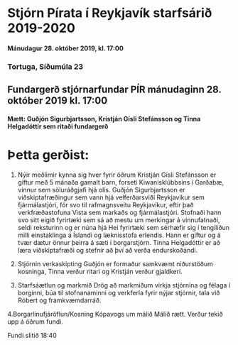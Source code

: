 # Stjórn Pírata í Reykjavík starfsárið 2019-2020
#### Mánudagur 28. október 2019, kl. 17:00
### Tortuga, Síðumúla 23

## Fundargerð stjórnarfundar PÍR mánudaginn 28. október 2019 kl. 17:00

#### Mætt: Guðjón Sigurbjartsson, Kristján Gísli Stefánsson og Tinna Helgadóttir sem ritaði fundargerð

# Þetta gerðist: 

1. Nýir meðlimir kynna sig hver fyrir öðrum
Kristján Gísli Stefánsson er giftur með 5 mánaða gamalt barn, forseti Kiwanisklúbbsins í Garðabæ, vinnur sem söluráðgjafi hjá olís. 
Guðjón Sigurbjartsson er viðskiptafræðingur sem vann hjá velferðarsviði Reykjavíkur sem fjármálastjóri, fór svo til rafmagnsveitu Reykjavíkur, eftir það verkfræðastofuna Vista sem markaðs og fjármálastjóri. Stofnaði hann svo sitt eigið fyrirtæki sem sá að mestu um merkingar á vinnufatnaði, seldi reksturinn og er núna hjá Hei fyrirtæki sem sérhæfir sig í tengiliðun milli einstaklinga á Íslandi og læknisstofa erlendis. Hann er giftur og á tvær dætur önnur þeirra á sæti í borgarstjórn. 
Tinna Helgadóttir er að læra viðskiptafræði og stefnir að því að verða endurskoðandi.

2. Stjórnin verkaskipting
Guðjón er formaður samkvæmt niðurstöðum kosninga, Tinna verður ritari og Kristján verður gjaldkeri.

3. Starfsáætlun og markmið
Drög að markmiðum virkja stjórnina og félaga í borginni, búa til stofnanaminni og verkferla fyrir nýjar stjórnir, tala við Róbert og framkvæmdarráð.

4.Borgarlínufjáröflun/Kosning Kópavogs um málið
Málið rætt. Verður tekið upp á öðrum fundi.

Fundi slitið 18:40
